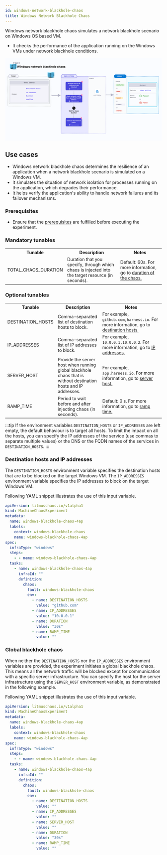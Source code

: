 ```yaml
---
id: windows-network-blackhole-chaos
title: Windows Network Blackhole Chaos
---
```


Windows network blackhole chaos simulates a network blackhole scenario on Windows OS based VM.
- It checks the performance of the application running on the Windows VMs under network blackhole conditions.

![Windows network blackhole chaos](./static/images/windows-network-blackhole-chaos.png)

## Use cases

- Windows network blackhole chaos determines the resilience of an application when a network blackhole scenario is simulated on a Windows VM.
- It simulates the situation of network isolation for processes running on the application, which degrades their performance.
- It helps verify the application's ability to handle network failures and its failover mechanisms.

### Prerequisites
- Ensure that the [prerequisites](/docs/chaos-engineering/chaos-faults/windows/prerequisites) are fulfilled before executing the experiment.

### Mandatory tunables

   <table>
      <tr>
        <th> Tunable </th>
        <th> Description </th>
        <th> Notes </th>
      </tr>
      <tr>
        <td> TOTAL_CHAOS_DURATION </td>
        <td> Duration that you specify, through which chaos is injected into the target resource (in seconds).</td>
        <td> Default: 60s. For more information, go to <a href="/docs/chaos-engineering/chaos-faults/common-tunables-for-all-faults#duration-of-the-chaos"> duration of the chaos. </a></td>
      </tr>
    </table>

### Optional tunables

   <table>
      <tr>
        <th> Tunable </th>
        <th> Description </th>
        <th> Notes </th>
      </tr>
      <tr>
        <td> DESTINATION_HOSTS </td>
        <td> Comma-separated list of destination hosts to block. </td>
        <td> For example, <code>github.com,harness.io</code>. For more information, go to <a href="#destination-hosts-and-ip-addresses"> destination hosts. </a> </td>
      </tr>
      <tr>
        <td> IP_ADDRESSES </td>
        <td> Comma-separated list of IP addresses to block. </td>
        <td> For example, <code>10.0.0.1,10.0.0.2</code>. For more information, go to <a href="#destination-hosts-and-ip-addresses"> IP addresses. </a> </td>
      </tr>
      <tr>
        <td> SERVER_HOST </td>
        <td> Provide the server host when running global blackhole chaos that is without destination hosts and IP addresses. </td>
        <td> For example, <code>app.harness.io</code>. For more information, go to <a href="#global-blackhole-chaos"> server host. </a> </td>
      </tr>
      <tr>
        <td> RAMP_TIME </td>
        <td> Period to wait before and after injecting chaos (in seconds). </td>
        <td> Default: 0 s. For more information, go to <a href="/docs/chaos-engineering/chaos-faults/common-tunables-for-all-faults#ramp-time"> ramp time. </a></td>
      </tr>
    </table>

:::tip
If the environment variables `DESTINATION_HOSTS` or `IP_ADDRESSES` are left empty, the default behaviour is to target all hosts. To limit the impact on all the hosts, you can specify the IP addresses of the service (use commas to separate multiple values) or the DNS or the FQDN names of the services in `DESTINATION_HOSTS`.
:::

### Destination hosts and IP addresses
The `DESTINATION_HOSTS` environment variable specifies the destination hosts that are to be blocked on the target Windows VM.
The `IP_ADDRESSES` environment variable specifies the IP addresses to block on the target Windows VM.

Following YAML snippet illustrates the use of this input variable.

[embedmd]:# (./static/manifests/windows-network-blackhole-chaos/destination-host-ip-address.yaml yaml)
```yaml
apiVersion: litmuschaos.io/v1alpha1
kind: MachineChaosExperiment
metadata:
  name: windows-blackhole-chaos-4ap
  labels:
    context: windows-blackhole-chaos
    name: windows-blackhole-chaos-4ap
spec:
  infraType: "windows"
  steps:
    - - name: windows-blackhole-chaos-4ap
  tasks:
    - name: windows-blackhole-chaos-4ap
      infraId: ""
      definition:
        chaos:
          fault: windows-blackhole-chaos
          env:
            - name: DESTINATION_HOSTS
              value: "github.com"
            - name: IP_ADDRESSES
              value: "10.0.0.1"
            - name: DURATION
              value: "30s"
            - name: RAMP_TIME
              value: ""
```

### Global blackhole chaos

When neither the `DESTINATION_HOSTS` nor the `IP_ADDRESSES` environment variables are provided, the experiment initiates a global blackhole chaos. This means all the network traffic will be blocked except for communication with a specific server infrastructure. You can specify the host for the server infrastructure using the `SERVER_HOST` environment variable, as demonstrated in the following example.

Following YAML snippet illustrates the use of this input variable.

[embedmd]:# (./static/manifests/windows-network-blackhole-chaos/server-host.yaml yaml)
```yaml
apiVersion: litmuschaos.io/v1alpha1
kind: MachineChaosExperiment
metadata:
  name: windows-blackhole-chaos-4ap
  labels:
    context: windows-blackhole-chaos
    name: windows-blackhole-chaos-4ap
spec:
  infraType: "windows"
  steps:
    - - name: windows-blackhole-chaos-4ap
  tasks:
    - name: windows-blackhole-chaos-4ap
      infraId: ""
      definition:
        chaos:
          fault: windows-blackhole-chaos
          env:
            - name: DESTINATION_HOSTS
              value: ""
            - name: IP_ADDRESSES
              value: ""
            - name: SERVER_HOST
              value: ""
            - name: DURATION
              value: "30s"
            - name: RAMP_TIME
              value: ""
```
